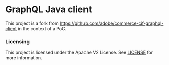# GraphQL Java client

This project is a fork from https://github.com/adobe/commerce-cif-graphql-client in the context of a PoC.
 
### Licensing
 
This project is licensed under the Apache V2 License. See [LICENSE](LICENSE) for more information.
